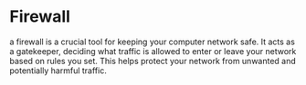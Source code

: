 # Firewall
a firewall is a crucial tool for keeping your computer network safe. It acts as a gatekeeper, deciding what traffic is allowed to enter or leave your network based on rules you set. This helps protect your network from unwanted and potentially harmful traffic.
